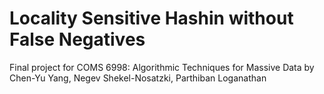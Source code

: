 # Locality Sensitive Hashin without False Negatives
Final project for COMS 6998: Algorithmic Techniques for Massive Data by Chen-Yu Yang, Negev Shekel-Nosatzki, Parthiban Loganathan
